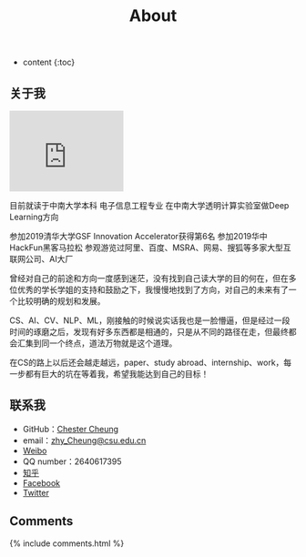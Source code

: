 ﻿---
layout: page
title: About
permalink: /about/
icon: heart
type: page
---

* content
{:toc}

## 关于我

<iframe src="https://githubbadge.appspot.com/gaohaoyang?s=1" style="border: 0;height: 142px;width: 200px;overflow: hidden;" frameBorder="0"></iframe>

目前就读于中南大学本科	电子信息工程专业
在中南大学透明计算实验室做Deep Learning方向

参加2019清华大学GSF Innovation Accelerator获得第6名
参加2019华中HackFun黑客马拉松
参观游览过阿里、百度、MSRA、网易、搜狐等多家大型互联网公司、AI大厂

曾经对自己的前途和方向一度感到迷茫，没有找到自己读大学的目的何在，但在多位优秀的学长学姐的支持和鼓励之下，我慢慢地找到了方向，对自己的未来有了一个比较明确的规划和发展。

CS、AI、CV、NLP、ML，刚接触的时候说实话我也是一脸懵逼，但是经过一段时间的琢磨之后，发现有好多东西都是相通的，只是从不同的路径在走，但最终都会汇集到同一个终点，道法万物就是这个道理。

在CS的路上以后还会越走越远，paper、study abroad、internship、work，每一步都有巨大的坑在等着我，希望我能达到自己的目标！

## 联系我

* GitHub：[Chester Cheung](https://github.com/ChesterCheung)
* email：zhy_Cheung@csu.edu.cn
* [Weibo](http://weibo.com/ChesterCheung)
* QQ number：2640617395
* [知乎](https://www.zhihu.com/people/ChesterCheung)
* [Facebook](https://www.facebook.com/ChesterCheung)
* [Twitter](https://twitter.com/ChesterCheung)

## Comments

{% include comments.html %}
